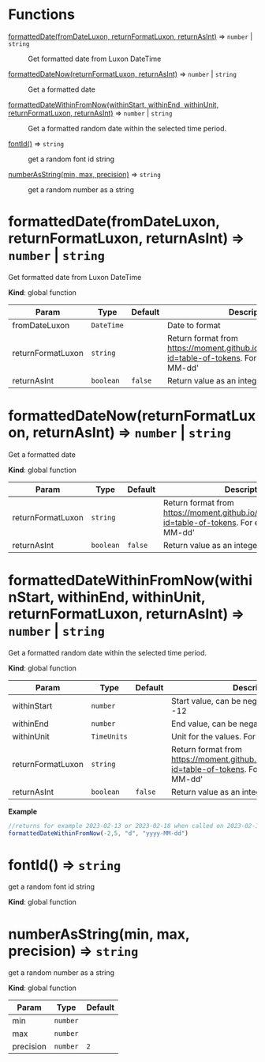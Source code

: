 # Functions

<dl>
<dt><a href="#formattedDate">formattedDate(fromDateLuxon, returnFormatLuxon, returnAsInt)</a> ⇒ <code>number</code> | <code>string</code></dt>
<dd><p>Get formatted date from Luxon DateTime</p>
</dd>
<dt><a href="#formattedDateNow">formattedDateNow(returnFormatLuxon, returnAsInt)</a> ⇒ <code>number</code> | <code>string</code></dt>
<dd><p>Get a formatted date</p>
</dd>
<dt><a href="#formattedDateWithinFromNow">formattedDateWithinFromNow(withinStart, withinEnd, withinUnit, returnFormatLuxon, returnAsInt)</a> ⇒ <code>number</code> | <code>string</code></dt>
<dd><p>Get a formatted random date within the selected time period.</p>
</dd>
<dt><a href="#fontId">fontId()</a> ⇒ <code>string</code></dt>
<dd><p>get a random font id string</p>
</dd>
<dt><a href="#numberAsString">numberAsString(min, max, precision)</a> ⇒ <code>string</code></dt>
<dd><p>get a random number as a string</p>
</dd>
</dl>

<a name="formattedDate"></a>

# formattedDate(fromDateLuxon, returnFormatLuxon, returnAsInt) ⇒ <code>number</code> \| <code>string</code>
Get formatted date from Luxon DateTime

**Kind**: global function  

| Param | Type | Default | Description |
| --- | --- | --- | --- |
| fromDateLuxon | <code>DateTime</code> |  | Date to format |
| returnFormatLuxon | <code>string</code> |  | Return format from https://moment.github.io/luxon/#/formatting?id=table-of-tokens. For example 'yyyy-MM-dd' |
| returnAsInt | <code>boolean</code> | <code>false</code> | Return value as an integer. |

<a name="formattedDateNow"></a>

# formattedDateNow(returnFormatLuxon, returnAsInt) ⇒ <code>number</code> \| <code>string</code>
Get a formatted date

**Kind**: global function  

| Param | Type | Default | Description |
| --- | --- | --- | --- |
| returnFormatLuxon | <code>string</code> |  | Return format from https://moment.github.io/luxon/#/formatting?id=table-of-tokens. For example 'yyyy-MM-dd' |
| returnAsInt | <code>boolean</code> | <code>false</code> | Return value as an integer. |

<a name="formattedDateWithinFromNow"></a>

# formattedDateWithinFromNow(withinStart, withinEnd, withinUnit, returnFormatLuxon, returnAsInt) ⇒ <code>number</code> \| <code>string</code>
Get a formatted random date within the selected time period.

**Kind**: global function  

| Param | Type | Default | Description |
| --- | --- | --- | --- |
| withinStart | <code>number</code> |  | Start value, can be negative. For example -12 |
| withinEnd | <code>number</code> |  | End value, can be negative. For example 13 |
| withinUnit | <code>TimeUnits</code> |  | Unit for the values. For example 'h' |
| returnFormatLuxon | <code>string</code> |  | Return format from https://moment.github.io/luxon/#/formatting?id=table-of-tokens. For example 'yyyy-MM-dd' |
| returnAsInt | <code>boolean</code> | <code>false</code> | Return value as an integer. |

**Example**  
```js
//returns for example 2023-02-13 or 2023-02-18 when called on 2023-02-14
formattedDateWithinFromNow(-2,5, "d", "yyyy-MM-dd")
```
<a name="fontId"></a>

# fontId() ⇒ <code>string</code>
get a random font id string

**Kind**: global function  
<a name="numberAsString"></a>

# numberAsString(min, max, precision) ⇒ <code>string</code>
get a random number as a string

**Kind**: global function  

| Param | Type | Default |
| --- | --- | --- |
| min | <code>number</code> |  | 
| max | <code>number</code> |  | 
| precision | <code>number</code> | <code>2</code> | 

